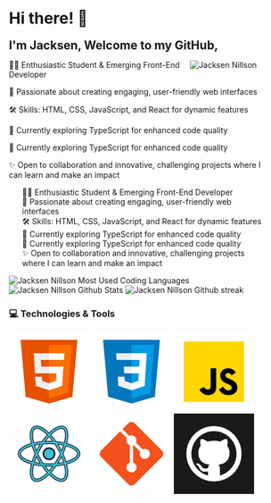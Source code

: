 <div style="padding:5px 20px 15px 20px;">
    <h1>Hi there! 👋</h1>
    <h2 style="margin:0px 0px 3px 0px;">I'm Jacksen, Welcome to my GitHub,</h2>
    <div>
        <div>
        <img style="width:30%;" align="right"; src="https://media.giphy.com/media/v1.Y2lkPTc5MGI3NjExeG15aXhoenZxeGZmYzk1Z2x1ajBsZm5qdTBhejF2MHhvYzU2aXNidSZlcD12MV9pbnRlcm5hbF9naWZfYnlfaWQmY3Q9Zw/12BYUePgtn7sis/giphy.gif" alt="Jacksen Nillson" width="30%" height="auto"/>
        <p>👨‍💻 Enthusiastic Student & Emerging Front-End Developer</p>
        <p>🚀 Passionate about creating engaging, user-friendly web interfaces</p>
        <p>🛠️ Skills: HTML, CSS, JavaScript, and React for dynamic features</p>
        <p style="margin:0;">🌟 Currently exploring TypeScript for enhanced code quality</p>
        <p>🌟 Currently exploring TypeScript for enhanced code quality</p>
        <p>✨ Open to collaboration and innovative, challenging projects where I can learn and make an impact</p>
        </div>
        <ul style="list-style:none;">
            <li>👨‍💻 Enthusiastic Student & Emerging Front-End Developer</li>
            <li>🚀 Passionate about creating engaging, user-friendly web interfaces</li>
            <li>🛠️ Skills: HTML, CSS, JavaScript, and React for dynamic features</li>
            <li>🌟 Currently exploring TypeScript for enhanced code quality</li>
            <li>🌟 Currently exploring TypeScript for enhanced code quality</li>
            <li>✨ Open to collaboration and innovative, challenging projects where I can learn and make an impact</li>
        </ul>
    </div>
    <div style="">
        <img style="height:135px;" src="https://github-readme-stats.vercel.app/api/top-langs?username=jacksen30&show_icons=true&locale=en&layout=compact" alt="Jacksen Nillson Most Used Coding Languages" />
        <img style="height:135px;" src="https://github-readme-stats.vercel.app/api?username=jacksen30&show_icons=true&locale=en" alt="Jacksen Nillson Github Stats" />
        <img style="height:160px;" src="https://github-readme-streak-stats.herokuapp.com/?user=jacksen30&" alt="Jacksen Nillson Github streak" />
    </div>
    <h3>💻 Technologies & Tools</h3>
    <div>
        <img src="./images/html-logo.png" alt="HTML5 Logo">
        <img src="./images/css-logo.png" alt="CSS3 Logo">
        <img src="./images/javascript-logo.png" alt="JavaScript Logo">
    </div>
    <div>
        <img src="./images/react-logo.png" alt="React Logo">
        <img src="./images/git-logo.png" alt="Git Logo">
        <img src="./images/github-dark-icon.png" alt="Github Logo">
    </div>

</div>